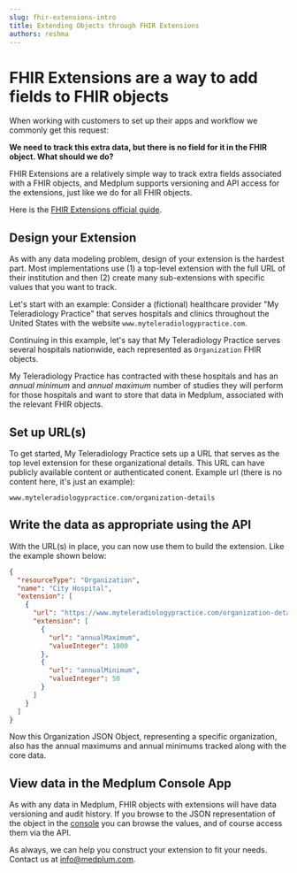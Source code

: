 ```yaml
---
slug: fhir-extensions-intro
title: Extending Objects through FHIR Extensions
authors: reshma
---
```


# FHIR Extensions are a way to add fields to FHIR objects

When working with customers to set up their apps and workflow we commonly get this request:

**We need to track this extra data, but there is no field for it in the FHIR object. What should we do?**

<!-- truncate -->

FHIR Extensions are a relatively simple way to track extra fields associated with a FHIR objects, and Medplum supports versioning and API access for the extensions, just like we do for all FHIR objects.

Here is the [FHIR Extensions official guide](https://www.hl7.org/fhir/extensibility.html).

## Design your Extension

As with any data modeling problem, design of your extension is the hardest part. Most implementations use (1) a top-level extension with the full URL of their institution and then (2) create many sub-extensions with specific values that you want to track.

Let's start with an example: Consider a (fictional) healthcare provider "My Teleradiology Practice" that serves hospitals and clinics throughout the United States with the website `www.myteleradiologypractice.com`.

Continuing in this example, let's say that My Teleradiology Practice serves several hospitals nationwide, each represented as `Organization` FHIR objects.

My Teleradiology Practice has contracted with these hospitals and has an _annual minimum_ and _annual maximum_ number of studies they will perform for those hospitals and want to store that data in Medplum, associated with the relevant FHIR objects.

## Set up URL(s)

To get started, My Teleradiology Practice sets up a URL that serves as the top level extension for these organizational details. This URL can have publicly available content or authenticated conent. Example url (there is no content here, it's just an example):

`www.myteleradiologypractice.com/organization-details`

## Write the data as appropriate using the API

With the URL(s) in place, you can now use them to build the extension. Like the example shown below:

```json
{
  "resourceType": "Organization",
  "name": "City Hospital",
  "extension": [
    {
      "url": "https://www.myteleradiologypractice.com/organization-details",
      "extension": [
        {
          "url": "annualMaximum",
          "valueInteger": 1000
        },
        {
          "url": "annualMinimum",
          "valueInteger": 50
        }
      ]
    }
  ]
}
```

Now this Organization JSON Object, representing a specific organization, also has the annual maximums and annual minimums tracked along with the core data.

## View data in the Medplum Console App

As with any data in Medplum, FHIR objects with extensions will have data versioning and audit history. If you browse to the JSON representation of the object in the [console](https://app.medplum.com/) you can browse the values, and of course access them via the API.

As always, we can help you construct your extension to fit your needs. Contact us at info@medplum.com.
